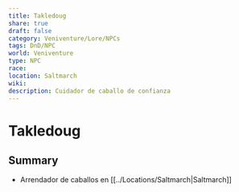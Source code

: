 ```yaml
---
title: Takledoug
share: true
draft: false
category: Veniventure/Lore/NPCs
tags: DnD/NPC
world: Veniventure
type: NPC
race: 
location: Saltmarch
wiki: 
description: Cuidador de caballo de confianza
---
```


# Takledoug

## Summary

- Arrendador de caballos en [[../Locations/Saltmarch|Saltmarch]]